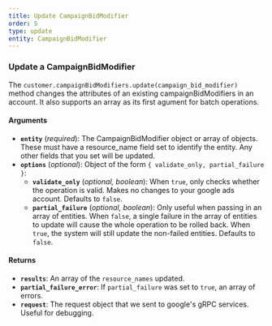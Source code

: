 ```yaml
---
title: Update CampaignBidModifier
order: 5
type: update
entity: CampaignBidModifier
---
```


### Update a CampaignBidModifier

The `customer.campaignBidModifiers.update(campaign_bid_modifier)` method changes the attributes of an existing campaignBidModifiers in an account. It also supports an array as its first agument for batch operations.

#### Arguments

- **`entity`** (_required_): The CampaignBidModifier object or array of objects. These must have a resource_name field set to identify the entity. Any other fields that you set will be updated.
- **`options`** (_optional_): Object of the form `{ validate_only, partial_failure }`:
  - **`validate_only`** (_optional, boolean_): When `true`, only checks whether the operation is valid. Makes no changes to your google ads account. Defaults to `false`.
  - **`partial_failure`** (_optional, boolean_): Only useful when passing in an array of entities. When `false`, a single failure in the array of entities to update will cause the whole operation to be rolled back. When `true`, the system will still update the non-failed entities. Defaults to `false`.

#### Returns

- **`results`**: An array of the `resource_names` updated.
- **`partial_failure_error`**: If `partial_failure` was set to `true`, an array of errors.
- **`request`**: The request object that we sent to google's gRPC services. Useful for debugging.
